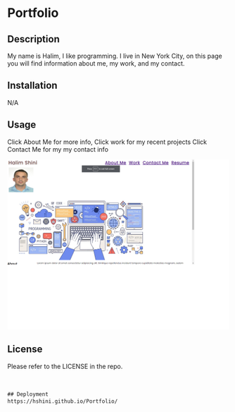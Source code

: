# Portfolio

## Description
My name is Halim, I like programming. I live in New York City, on this page you will find information about me, my work, and my contact.
## Installation

N/A

## Usage

Click About Me for more info,
Click work  for my recent projects
Click Contact Me  for my  my contact info

![Portfolio](./Assets/Images/Untitled.png)


## License

Please refer to the LICENSE in the repo.

```


## Deployment
https://hshini.github.io/Portfolio/
